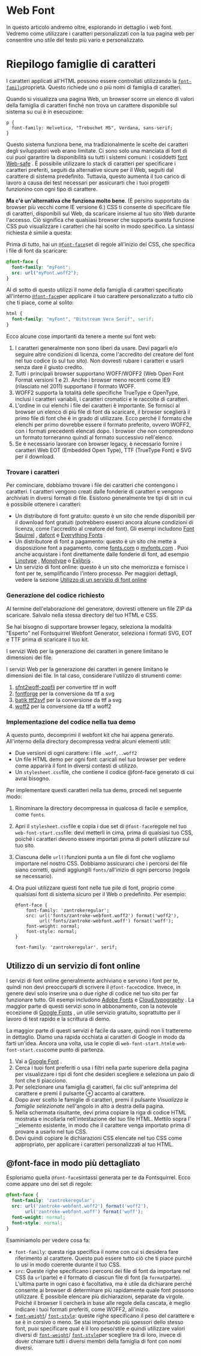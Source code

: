 # Web Font

 In questo articolo andremo oltre, esplorando in dettaglio i web font. Vedremo come utilizzare i caratteri personalizzati con la tua pagina web per consentire uno stile del testo più vario e personalizzato.

# Riepilogo famiglie di caratteri

I caratteri applicati all'HTML possono essere controllati utilizzando la [`font-family`](https://developer.mozilla.org/en-US/docs/Web/CSS/font-family)proprietà. Questo richiede uno o più nomi di famiglia di caratteri.

Quando si visualizza una pagina Web, un browser scorre un elenco di valori della famiglia di caratteri finché non trova un carattere disponibile sul sistema su cui è in esecuzione:

```
p {
  font-family: Helvetica, "Trebuchet MS", Verdana, sans-serif;
}
```

Questo sistema funziona bene, ma tradizionalmente le scelte dei caratteri degli sviluppatori web erano limitate. Ci sono solo una manciata di font di cui puoi garantire la disponibilità su tutti i sistemi comuni: i cosiddetti [font Web-safe](https://developer.mozilla.org/en-US/docs/Learn/CSS/Styling_text/Fundamentals#web_safe_fonts) . È possibile utilizzare lo stack di caratteri per specificare i caratteri preferiti, seguiti da alternative sicure per il Web, seguiti dal carattere di sistema predefinito. Tuttavia, questo aumenta il tuo carico di lavoro a causa dei test necessari per assicurarti che i tuoi progetti funzionino con ogni tipo di carattere.

**Ma c'è un'alternativa che funziona molto bene**. (È persino supportato da browser più vecchi come IE versione 6.) CSS ti consente di specificare file di caratteri, disponibili sul Web, da scaricare insieme al tuo sito Web durante l'accesso. Ciò significa che qualsiasi browser che supporta questa funzione CSS può visualizzare i caratteri che hai scelto in modo specifico.  La sintassi richiesta è simile a questa:

Prima di tutto, hai un [`@font-face`](https://developer.mozilla.org/en-US/docs/Web/CSS/@font-face)set di regole all'inizio del CSS, che specifica i file di font da scaricare:

```css
@font-face {
  font-family: "myFont";
  src: url("myFont.woff2");
}
```

Al di sotto di questo utilizzi il nome della famiglia di caratteri specificato all'interno [`@font-face`](https://developer.mozilla.org/en-US/docs/Web/CSS/@font-face)per applicare il tuo carattere personalizzato a tutto ciò che ti piace, come al solito:

```css
html {
  font-family: "myFont", "Bitstream Vera Serif", serif;
}
```

Ecco alcune cose importanti da tenere a mente sui font web:

1. I caratteri generalmente non sono liberi da usare. Devi pagarli e/o seguire altre condizioni di licenza, come l'accredito del creatore del font nel tuo codice (o sul tuo sito). Non dovresti rubare i caratteri e usarli senza dare il giusto credito.
2. Tutti i principali browser supportano WOFF/WOFF2 (Web Open Font Format versioni 1 e 2). Anche i browser meno recenti come IE9 (rilasciato nel 2011) supportano il formato WOFF.
3. WOFF2 supporta la totalità delle specifiche TrueType e OpenType, inclusi i caratteri variabili, i caratteri cromatici e le raccolte di caratteri.
4. L'ordine in cui elenchi i file dei caratteri è importante. Se fornisci al browser un elenco di più file di font da scaricare, il browser sceglierà il primo file di font che è in grado di utilizzare. Ecco perché il formato che elenchi per primo dovrebbe essere il formato preferito, ovvero WOFF2, con i formati precedenti elencati dopo. I browser che non comprendono un formato torneranno quindi al formato successivo nell'elenco.
5. Se è necessario lavorare con browser legacy, è necessario fornire i caratteri Web EOT (Embedded Open Type), TTF (TrueType Font) e SVG per il download.

### Trovare i caratteri

Per cominciare, dobbiamo trovare i file dei caratteri che contengono i caratteri. I caratteri vengono creati dalle fonderie di caratteri e vengono archiviati in diversi formati di file. Esistono generalmente tre tipi di siti in cui è possibile ottenere i caratteri:

- Un distributore di font gratuito: questo è un sito che rende disponibili per il download font gratuiti (potrebbero esserci ancora alcune condizioni di licenza, come l'accredito al creatore del font). Gli esempi includono [Font Squirrel](https://www.fontsquirrel.com/) , [dafont](https://www.dafont.com/) e [Everything Fonts](https://everythingfonts.com/) .
- Un distributore di font a pagamento: questo è un sito che mette a disposizione font a pagamento, come [fonts.com](https://www.fonts.com/) o [myfonts.com](https://www.myfonts.com/) . Puoi anche acquistare i font direttamente dalle fonderie di font, ad esempio [Linotype](https://www.linotype.com/) , [Monotype](https://www.monotype.com/) o [Exljbris](https://www.exljbris.com/) .
- Un servizio di font online: questo è un sito che memorizza e fornisce i font per te, semplificando l'intero processo. Per maggiori dettagli, vedere la sezione [Utilizzo di un servizio di font online ](https://developer.mozilla.org/en-US/docs/Learn/CSS/Styling_text/Web_fonts#using_an_online_font_service)

### Generazione del codice richiesto

Al termine dell'elaborazione del generatore, dovresti ottenere un file ZIP da scaricare. Salvalo nella stessa directory del tuo HTML e CSS.

Se hai bisogno di supportare browser legacy, seleziona la modalità "Esperto" nel Fontsquirrel Webfont Generator, seleziona i formati SVG, EOT e TTF prima di scaricare il tuo kit.

I servizi Web per la generazione dei caratteri in genere limitano le dimensioni dei file. 

I servizi Web per la generazione dei caratteri in genere limitano le dimensioni dei file. In tal caso, considerare l'utilizzo di strumenti come:

1. [sfnt2woff-zopfli](https://github.com/bramstein/sfnt2woff-zopfli) per convertire ttf in woff
2. [fontforge](https://fontforge.org/) per la conversione da ttf a svg
3. [batik ttf2svf](https://people.apache.org/~clay/batik/ttf2svg.html) per la conversione da ttf a svg
4. [woff2](https://github.com/google/woff2) per la conversione da ttf a woff2

### Implementazione del codice nella tua demo

A questo punto, decomprimi il webfont kit che hai appena generato. All'interno della directory decompressa vedrai alcuni elementi utili:

- Due versioni di ogni carattere: i file `.woff`, .`.woff2`
- Un file HTML demo per ogni font: caricali nel tuo browser per vedere come apparirà il font in diversi contesti di utilizzo.
- Un `stylesheet.css`file, che contiene il codice @font-face generato di cui avrai bisogno.

Per implementare questi caratteri nella tua demo, procedi nel seguente modo:

1. Rinominare la directory decompressa in qualcosa di facile e semplice, come `fonts`.

2. Apri il `stylesheet.css`file e copia i due set di `@font-face`regole nel tuo `web-font-start.css`file: devi metterli in cima, prima di qualsiasi tuo CSS, poiché i caratteri devono essere importati prima di poterli utilizzare sul tuo sito.

3. Ciascuna delle `url()`funzioni punta a un file di font che vogliamo importare nel nostro CSS. Dobbiamo assicurarci che i percorsi dei file siano corretti, quindi aggiungili `fonts/`all'inizio di ogni percorso (regola se necessario).

4. Ora puoi utilizzare questi font nelle tue pile di font, proprio come qualsiasi font di sistema sicuro per il Web o predefinito. Per esempio:

   ```
   @font-face {
       font-family: 'zantrokeregular';
       src: url('fonts/zantroke-webfont.woff2') format('woff2'),
            url('fonts/zantroke-webfont.woff') format('woff');
       font-weight: normal;
       font-style: normal;
   }
   ```

   ```css
   font-family: 'zantrokeregular', serif;
   ```

## Utilizzo di un servizio di font online

I servizi di font online generalmente archiviano e servono i font per te, quindi non devi preoccuparti di scrivere il `@font-face`codice. Invece, in genere devi solo inserire una o due righe di codice nel tuo sito per far funzionare tutto. Gli esempi includono [Adobe Fonts](https://fonts.adobe.com/) e [Cloud.typography](https://www.typography.com/webfonts) . La maggior parte di questi servizi sono in abbonamento, con la notevole eccezione di [Google Fonts](https://fonts.google.com/) , un utile servizio gratuito, soprattutto per il lavoro di test rapido e la scrittura di demo.

La maggior parte di questi servizi è facile da usare, quindi non li tratteremo in dettaglio. Diamo una rapida occhiata ai caratteri di Google in modo da farti un'idea. Ancora una volta, usa le copie di `web-font-start.html`e `web-font-start.css`come punto di partenza.

1. Vai a [Google Font](https://fonts.google.com/) .
2. Cerca i tuoi font preferiti o usa i filtri nella parte superiore della pagina per visualizzare i tipi di font che desideri scegliere e seleziona un paio di font che ti piacciono.
3. Per selezionare una famiglia di caratteri, fai clic sull'anteprima del carattere e premi il pulsante ⊕ accanto al carattere.
4. Dopo aver scelto le famiglie di caratteri, premi il pulsante *Visualizza le famiglie selezionate* nell'angolo in alto a destra della pagina.
5. Nella schermata risultante, devi prima copiare la riga di codice HTML mostrata e incollarla nell'intestazione del tuo file HTML. Mettilo sopra l' [``](https://developer.mozilla.org/en-US/docs/Web/HTML/Element/link)elemento esistente, in modo che il carattere venga importato prima di provare a usarlo nel tuo CSS.
6. Devi quindi copiare le dichiarazioni CSS elencate nel tuo CSS come appropriato, per applicare i caratteri personalizzati al tuo HTML.

## @font-face in modo più dettagliato

Esploriamo quella `@font-face`sintassi generata per te da Fontsquirrel. Ecco come appare uno dei set di regole:

```css
@font-face {
  font-family: 'zantrokeregular';
  src: url('zantroke-webfont.woff2') format('woff2'),
       url('zantroke-webfont.woff') format('woff');
  font-weight: normal;
  font-style: normal;
}
```

Esaminiamolo per vedere cosa fa:

- `font-family`: questa riga specifica il nome con cui si desidera fare riferimento al carattere. Questo può essere tutto ciò che ti piace purché lo usi in modo coerente durante il tuo CSS.
- `src`: Queste righe specificano i percorsi dei file di font da importare nel CSS (la `url`parte) e il formato di ciascun file di font (la `format`parte). L'ultima parte in ogni caso è facoltativa, ma è utile da dichiarare perché consente ai browser di determinare più rapidamente quale font possono utilizzare. È possibile elencare più dichiarazioni, separate da virgole. Poiché il browser li cercherà in base alle regole della cascata, è meglio indicare i tuoi formati preferiti, come WOFF2, all'inizio.
- [`font-weight`](https://developer.mozilla.org/en-US/docs/Web/CSS/font-weight)/ [`font-style`](https://developer.mozilla.org/en-US/docs/Web/CSS/font-style): queste righe specificano il peso del carattere e se è in corsivo o meno. Se stai importando più spessori dello stesso font, puoi specificare qual è il loro peso/stile e quindi utilizzare valori diversi di [`font-weight`](https://developer.mozilla.org/en-US/docs/Web/CSS/font-weight)/ [`font-style`](https://developer.mozilla.org/en-US/docs/Web/CSS/font-style)per scegliere tra di loro, invece di dover chiamare tutti i diversi membri della famiglia di font con nomi diversi.